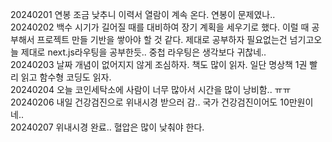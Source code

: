 20240201 연봉 조금 낮추니 이력서 열람이 계속 온다. 연봉이 문제였나..  
20240202 백수 시기가 길어질 때를 대비하여 장기 계획을 세우기로 했다. 이럴 때 공부해서 프로젝트 만들 기반을 쌓아야 할 것 같다. 제대로 공부하자 필요없는건 넘기고오늘 제대로 next.js라우팅을 공부한듯.. 중첩 라우팅은 생각보다 귀찮네..  
20240203 날짜 개념이 없어지지 않게 조심하자. 책도 많이 읽자. 일단 명상책 1권 빨리 읽고 함수형 코딩도 읽자.  
20240204 오늘 코인세탁소에 사람이 너무 많아서 시간을 많이 낭비함.. ㅠㅠ  
20240206 내일 건강검진으로 위내시경 받으러 감.. 국가 건강검진이어도 10만원이네..   
20240207 위내시경 완료.. 혈압은 많이 낮춰야 한다.  